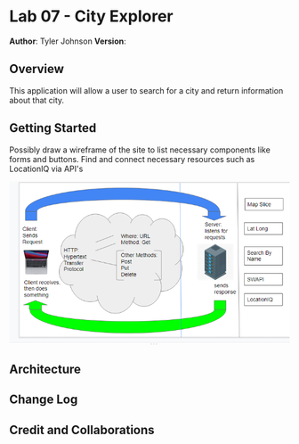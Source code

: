 # Lab 07 - City Explorer

**Author**: Tyler Johnson
**Version**:

## Overview
This application will allow a user to search for a city and return information about that city. 

## Getting Started
Possibly draw a wireframe of the site to list necessary components like forms and buttons. Find and connect necessary resources such as LocationIQ via API's

![WRRC](./WRRC.PNG)

## Architecture
<!-- Provide a detailed description of the application design. What technologies (languages, libraries, etc) you're using, and any other relevant design information. -->

## Change Log
<!-- Use this area to document the iterative changes made to your application as each feature is successfully implemented. Use time stamps. Here's an example:

01-01-2001 4:59pm - Application now has a fully-functional express server, with a GET route for the location resource. -->

## Credit and Collaborations
<!-- Give credit (and a link) to other people or resources that helped you build this application. -->
